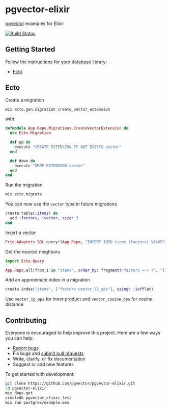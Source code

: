 # pgvector-elixir

[pgvector](https://github.com/pgvector/pgvector-elixir) examples for Elixir

[![Build Status](https://github.com/pgvector/pgvector-elixir/workflows/build/badge.svg?branch=master)](https://github.com/pgvector/pgvector-elixir/actions)

## Getting Started

Follow the instructions for your database library:

- [Ecto](#ecto)

## Ecto

Create a migration

```sh
mix ecto.gen.migration create_vector_extension
```

with:

```elixir
defmodule App.Repo.Migrations.CreateVectorExtension do
  use Ecto.Migration

  def up do
    execute "CREATE EXTENSION IF NOT EXISTS vector"
  end

  def down do
    execute "DROP EXTENSION vector"
  end
end
```

Run the migration

```sh
mix ecto.migrate
```

You can now use the `vector` type in future migrations

```elixir
create table(:items) do
  add :factors, :vector, size: 3
end
```

Insert a vector

```elixir
Ecto.Adapters.SQL.query!(App.Repo, "INSERT INTO items (factors) VALUES ('[1,2,3]')")
```

Get the nearest neighbors

```elixir
import Ecto.Query

App.Repo.all(from i in "items", order_by: fragment("factors <-> ?", "[1,2,3]"), limit: 5, select: i.id)
```

Add an approximate index in a migration

```elixir
create index("items", ["factors vector_l2_ops"], using: :ivfflat)
```

Use `vector_ip_ops` for inner product and `vector_cosine_ops` for cosine distance

## Contributing

Everyone is encouraged to help improve this project. Here are a few ways you can help:

- [Report bugs](https://github.com/pgvector/pgvector-elixir/issues)
- Fix bugs and [submit pull requests](https://github.com/pgvector/pgvector-elixir/pulls)
- Write, clarify, or fix documentation
- Suggest or add new features

To get started with development:

```sh
git clone https://github.com/pgvector/pgvector-elixir.git
cd pgvector-elixir
mix deps.get
createdb pgvector_elixir_test
mix run postgrex/example.exs
```
